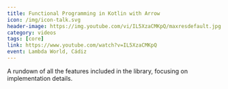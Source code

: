 ```yaml
---
title: Functional Programming in Kotlin with Arrow
icon: /img/icon-talk.svg
header-image: https://img.youtube.com/vi/IL5XzaCMKpQ/maxresdefault.jpg
category: videos
tags: [core]
link: https://www.youtube.com/watch?v=IL5XzaCMKpQ
event: Lambda World, Cádiz
---
```

A rundown of all the features included in the library, focusing on implementation details.
